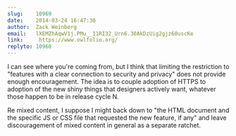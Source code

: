 ```yaml
---
slug:    10969
date:    2014-03-24 16:47:30
author:  Zack Weinberg
email:   lXEMZhAqwV1j.PMu__11RI32_Urn6.30AkDzUig2gjz60uscKe
link:     https://www.owlfolio.org/
replyto: 10968
---
```


I can see where you're coming from, but I think that limiting the
restriction to "features with a clear connection to security and
privacy" does not provide enough encouragement.  The idea is to couple
adoption of HTTPS to adoption of the new shiny things that designers
actively want, whatever those happen to be in release cycle N.

Re mixed content, I suppose I might back down to "the HTML document
and the specific JS or CSS file that requested the new feature, if
any" and leave discouragement of mixed content in general as a
separate ratchet.
